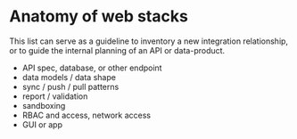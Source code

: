 # Anatomy of web stacks

This list can serve as a guideline to inventory a new integration relationship, or to guide the internal planning of an API or data-product.

* API spec, database, or other endpoint
* data models / data shape
* sync / push / pull patterns
* report / validation
* sandboxing
* RBAC and access, network access
* GUI or app

